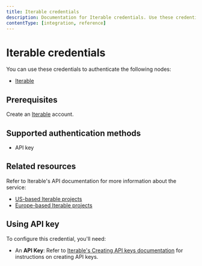 ```yaml
---
title: Iterable credentials
description: Documentation for Iterable credentials. Use these credentials to authenticate Iterable in n8n, a workflow automation platform.
contentType: [integration, reference]
---
```


# Iterable credentials

You can use these credentials to authenticate the following nodes:

- [Iterable](/integrations/builtin/app-nodes/n8n-nodes-base.iterable.md)

## Prerequisites

Create an [Iterable](https://iterable.com) account.

## Supported authentication methods

- API key

## Related resources

Refer to Iterable's API documentation for more information about the service:

- [US-based Iterable projects](https://api.iterable.com/api/docs)
- [Europe-based Iterable projects](https://api.eu.iterable.com/api/docs)

## Using API key

To configure this credential, you'll need:

- An **API Key**: Refer to [Iterable's Creating API keys documentation](https://support.iterable.com/hc/en-us/articles/360043464871-API-Keys#creating-api-keys) for instructions on creating API keys.


